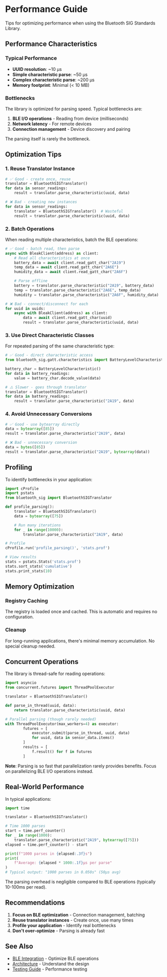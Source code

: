 # Performance Guide

Tips for optimizing performance when using the Bluetooth SIG Standards
Library.

## Performance Characteristics

### Typical Performance

- **UUID resolution**: ~10 μs
- **Simple characteristic parse**: ~50 μs
- **Complex characteristic parse**: ~200 μs
- **Memory footprint**: Minimal (< 10 MB)

### Bottlenecks

The library is optimized for parsing speed. Typical bottlenecks are:

1. **BLE I/O operations** - Reading from device (milliseconds)
1. **Network latency** - For remote devices
1. **Connection management** - Device discovery and pairing

The parsing itself is rarely the bottleneck.

## Optimization Tips

### 1. Reuse Translator Instance

```python
# ✅ Good - create once, reuse
translator = BluetoothSIGTranslator()
for data in sensor_readings:
    result = translator.parse_characteristic(uuid, data)

# ❌ Bad - creating new instances
for data in sensor_readings:
    translator = BluetoothSIGTranslator()  # Wasteful
    result = translator.parse_characteristic(uuid, data)
```

### 2. Batch Operations

When reading multiple characteristics, batch the BLE operations:

```python
# ✅ Good - batch read, then parse
async with BleakClient(address) as client:
    # Read all characteristics at once
    battery_data = await client.read_gatt_char("2A19")
    temp_data = await client.read_gatt_char("2A6E")
    humidity_data = await client.read_gatt_char("2A6F")

    # Parse offline
    battery = translator.parse_characteristic("2A19", battery_data)
    temp = translator.parse_characteristic("2A6E", temp_data)
    humidity = translator.parse_characteristic("2A6F", humidity_data)

# ❌ Bad - connect/disconnect for each
for uuid in uuids:
    async with BleakClient(address) as client:
        data = await client.read_gatt_char(uuid)
        result = translator.parse_characteristic(uuid, data)
```

### 3. Use Direct Characteristic Classes

For repeated parsing of the same characteristic type:

```python
# ✅ Good - direct characteristic access
from bluetooth_sig.gatt.characteristics import BatteryLevelCharacteristic

battery_char = BatteryLevelCharacteristic()
for data in battery_readings:
    value = battery_char.decode_value(data)

# ⚠️ Slower - goes through translator
translator = BluetoothSIGTranslator()
for data in battery_readings:
    result = translator.parse_characteristic("2A19", data)
```

### 4. Avoid Unnecessary Conversions

```python
# ✅ Good - use bytearray directly
data = bytearray([85])
result = translator.parse_characteristic("2A19", data)

# ❌ Bad - unnecessary conversion
data = bytes([85])
result = translator.parse_characteristic("2A19", bytearray(data))
```

## Profiling

To identify bottlenecks in your application:

```python
import cProfile
import pstats
from bluetooth_sig import BluetoothSIGTranslator

def profile_parsing():
    translator = BluetoothSIGTranslator()
    data = bytearray([75])

    # Run many iterations
    for _ in range(10000):
        translator.parse_characteristic("2A19", data)

# Profile
cProfile.run('profile_parsing()', 'stats.prof')

# View results
stats = pstats.Stats('stats.prof')
stats.sort_stats('cumulative')
stats.print_stats(10)
```

## Memory Optimization

### Registry Caching

The registry is loaded once and cached. This is automatic and requires
no configuration.

### Cleanup

For long-running applications, there's minimal memory accumulation. No special
cleanup needed.

## Concurrent Operations

The library is thread-safe for reading operations:

```python
import asyncio
from concurrent.futures import ThreadPoolExecutor

translator = BluetoothSIGTranslator()

def parse_in_thread(uuid, data):
    return translator.parse_characteristic(uuid, data)

# Parallel parsing (though rarely needed)
with ThreadPoolExecutor(max_workers=4) as executor:
        futures = [
            executor.submit(parse_in_thread, uuid, data)
            for uuid, data in sensor_data.items()
        ]
        results = [
            f.result() for f in futures
        ]
```

**Note**: Parsing is so fast that parallelization rarely provides benefits.
Focus on parallelizing BLE I/O operations instead.

## Real-World Performance

In typical applications:

```python
import time

translator = BluetoothSIGTranslator()

# Time 1000 parses
start = time.perf_counter()
for _ in range(1000):
    translator.parse_characteristic("2A19", bytearray([75]))
elapsed = time.perf_counter() - start

print(f"1000 parses in {elapsed:.3f}s")
print(
    f"Average: {elapsed * 1000:.1f}μs per parse"
)
# Typical output: "1000 parses in 0.050s" (50μs avg)
```

The parsing overhead is negligible compared to BLE operations (typically
10-100ms per read).

## Recommendations

1. **Focus on BLE optimization** - Connection management, batching
1. **Reuse translator instances** - Create once, use many times
1. **Profile your application** - Identify real bottlenecks
1. **Don't over-optimize** - Parsing is already fast

## See Also

- [BLE Integration](ble-integration.md) - Optimize BLE operations
- [Architecture](../architecture.md) - Understand the design
- [Testing Guide](../testing.md) - Performance testing
